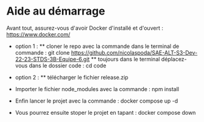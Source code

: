 # Aide au démarrage

Avant tout, assurez-vous d'avoir Docker d'installé et d'ouvert : https://www.docker.com/

* option 1 :
** cloner le repo avec la commande dans le terminal de commande : git clone https://github.com/nicolaspoda/SAE-ALT-S3-Dev-22-23-STDS-3B-Equipe-6.git
** toujours dans le terminal déplacez-vous dans le dossier code : cd code

* option 2 : 
** télécharger le fichier release.zip



* Importer le fichier node_modules avec la commande : npm install
* Enfin lancer le projet avec la commande : docker compose up -d

* Vous pourrez ensuite stoper le projet en tapant : docker compose down




